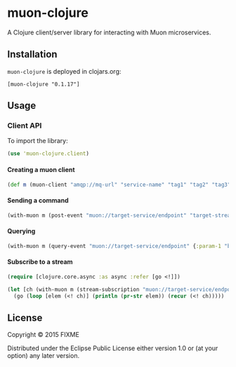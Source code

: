 # muon-clojure

A Clojure client/server library for interacting with Muon microservices.

## Installation

`muon-clojure` is deployed in clojars.org:

`[muon-clojure "0.1.17"]`

## Usage

### Client API

To import the library:

```clojure
(use 'muon-clojure.client)
```

#### Creating a muon client

```clojure
(def m (muon-client "amqp://mq-url" "service-name" "tag1" "tag2" "tag3"))
```

#### Sending a command

```clojure
(with-muon m (post-event "muon://target-service/endpoint" "target-stream" {:foo "bar"}))
```

#### Querying

```clojure
(with-muon m (query-event "muon://target-service/endpoint" {:param-1 "baz"}))
```

#### Subscribe to a stream

```clojure
(require [clojure.core.async :as async :refer [go <!]])

(let [ch (with-muon m (stream-subscription "muon://target-service/endpoint" :from 0 :stream-type "hot-cold" :stream-name "my-stream"))]
  (go (loop [elem (<! ch)] (println (pr-str elem)) (recur (<! ch)))))
```

## License

Copyright © 2015 FIXME

Distributed under the Eclipse Public License either version 1.0 or (at
your option) any later version.
